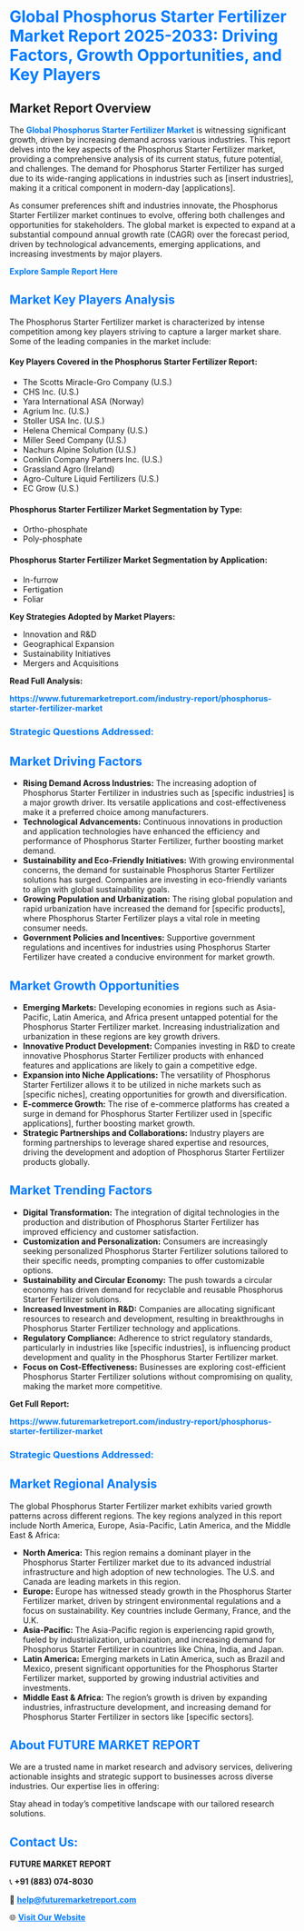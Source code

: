 <h1 style="color: #007BFF;">Global Phosphorus Starter Fertilizer Market Report 2025-2033: Driving Factors, Growth Opportunities, and Key Players</h1>

<section id="overview">
<h2>Market Report Overview</h2>
<p>The <a href="https://www.futuremarketreport.com/industry-report/phosphorus-starter-fertilizer-market" style="color: #007BFF; text-decoration: none;"><strong>Global Phosphorus Starter Fertilizer Market</strong></a> is witnessing significant growth, driven by increasing demand across various industries. This report delves into the key aspects of the Phosphorus Starter Fertilizer market, providing a comprehensive analysis of its current status, future potential, and challenges. The demand for Phosphorus Starter Fertilizer has surged due to its wide-ranging applications in industries such as [insert industries], making it a critical component in modern-day [applications].</p>
<p>As consumer preferences shift and industries innovate, the Phosphorus Starter Fertilizer market continues to evolve, offering both challenges and opportunities for stakeholders. The global market is expected to expand at a substantial compound annual growth rate (CAGR) over the forecast period, driven by technological advancements, emerging applications, and increasing investments by major players.</p>
</section>

<section id="overview">
<p><a href="https://www.futuremarketreport.com/request-sample/reportId=90749" style="color: #007BFF; text-decoration: none;"><strong>Explore Sample Report Here</strong></a></p>
</section>

<section id="key-players">
<h2 style="color: #007BFF;">Market Key Players Analysis</h2>
<p>The Phosphorus Starter Fertilizer market is characterized by intense competition among key players striving to capture a larger market share. Some of the leading companies in the market include:</p>
<h4>Key Players Covered in the Phosphorus Starter Fertilizer Report:</h4>
<ul><li>The Scotts Miracle-Gro Company (U.S.)</li><li>CHS Inc. (U.S.)</li><li>Yara International ASA (Norway)</li><li>Agrium Inc. (U.S.)</li><li>Stoller USA Inc. (U.S.)</li><li>Helena Chemical Company (U.S.)</li><li>Miller Seed Company (U.S.)</li><li>Nachurs Alpine Solution (U.S.)</li><li>Conklin Company Partners Inc. (U.S.)</li><li>Grassland Agro (Ireland)</li><li>Agro-Culture Liquid Fertilizers (U.S.)</li><li>EC Grow (U.S.)</li></ul>
<h4>Phosphorus Starter Fertilizer Market Segmentation by Type:</h4>
<ul><li>Ortho-phosphate</li><li>Poly-phosphate</li></ul>

<h4>Phosphorus Starter Fertilizer Market Segmentation by Application:</h4>
<ul><li>In-furrow</li><li>Fertigation</li><li>Foliar</li></ul>
<p><strong>Key Strategies Adopted by Market Players:</strong></p>
<ul>
<li>Innovation and R&D</li>
<li>Geographical Expansion</li>
<li>Sustainability Initiatives</li>
<li>Mergers and Acquisitions</li>
</ul>
</section>

<section>
<p><strong>Read Full Analysis: </strong></p><a href="https://www.futuremarketreport.com/industry-report/phosphorus-starter-fertilizer-market" style="color: #007BFF; text-decoration: none;"><strong>https://www.futuremarketreport.com/industry-report/phosphorus-starter-fertilizer-market</strong></a>
<h3 style="color: #007BFF;">Strategic Questions Addressed:</h3>
</section>

<section id="driving-factors">
<h2 style="color: #007BFF;">Market Driving Factors</h2>
<ul>
<li><strong>Rising Demand Across Industries:</strong> The increasing adoption of Phosphorus Starter Fertilizer in industries such as [specific industries] is a major growth driver. Its versatile applications and cost-effectiveness make it a preferred choice among manufacturers.</li>
<li><strong>Technological Advancements:</strong> Continuous innovations in production and application technologies have enhanced the efficiency and performance of Phosphorus Starter Fertilizer, further boosting market demand.</li>
<li><strong>Sustainability and Eco-Friendly Initiatives:</strong> With growing environmental concerns, the demand for sustainable Phosphorus Starter Fertilizer solutions has surged. Companies are investing in eco-friendly variants to align with global sustainability goals.</li>
<li><strong>Growing Population and Urbanization:</strong> The rising global population and rapid urbanization have increased the demand for [specific products], where Phosphorus Starter Fertilizer plays a vital role in meeting consumer needs.</li>
<li><strong>Government Policies and Incentives:</strong> Supportive government regulations and incentives for industries using Phosphorus Starter Fertilizer have created a conducive environment for market growth.</li>
</ul>
</section>

<section id="growth-opportunities">
<h2 style="color: #007BFF;">Market Growth Opportunities</h2>
<ul>
<li><strong>Emerging Markets:</strong> Developing economies in regions such as Asia-Pacific, Latin America, and Africa present untapped potential for the Phosphorus Starter Fertilizer market. Increasing industrialization and urbanization in these regions are key growth drivers.</li>
<li><strong>Innovative Product Development:</strong> Companies investing in R&D to create innovative Phosphorus Starter Fertilizer products with enhanced features and applications are likely to gain a competitive edge.</li>
<li><strong>Expansion into Niche Applications:</strong> The versatility of Phosphorus Starter Fertilizer allows it to be utilized in niche markets such as [specific niches], creating opportunities for growth and diversification.</li>
<li><strong>E-commerce Growth:</strong> The rise of e-commerce platforms has created a surge in demand for Phosphorus Starter Fertilizer used in [specific applications], further boosting market growth.</li>
<li><strong>Strategic Partnerships and Collaborations:</strong> Industry players are forming partnerships to leverage shared expertise and resources, driving the development and adoption of Phosphorus Starter Fertilizer products globally.</li>
</ul>
</section>

<section id="trending-factors">
<h2 style="color: #007BFF;">Market Trending Factors</h2>
<ul>
<li><strong>Digital Transformation:</strong> The integration of digital technologies in the production and distribution of Phosphorus Starter Fertilizer has improved efficiency and customer satisfaction.</li>
<li><strong>Customization and Personalization:</strong> Consumers are increasingly seeking personalized Phosphorus Starter Fertilizer solutions tailored to their specific needs, prompting companies to offer customizable options.</li>
<li><strong>Sustainability and Circular Economy:</strong> The push towards a circular economy has driven demand for recyclable and reusable Phosphorus Starter Fertilizer solutions.</li>
<li><strong>Increased Investment in R&D:</strong> Companies are allocating significant resources to research and development, resulting in breakthroughs in Phosphorus Starter Fertilizer technology and applications.</li>
<li><strong>Regulatory Compliance:</strong> Adherence to strict regulatory standards, particularly in industries like [specific industries], is influencing product development and quality in the Phosphorus Starter Fertilizer market.</li>
<li><strong>Focus on Cost-Effectiveness:</strong> Businesses are exploring cost-efficient Phosphorus Starter Fertilizer solutions without compromising on quality, making the market more competitive.</li>
</ul>
</section>

<section>
<p><strong>Get Full Report: </strong></p><a href="https://www.futuremarketreport.com/industry-report/phosphorus-starter-fertilizer-market" style="color: #007BFF; text-decoration: none;"><strong>https://www.futuremarketreport.com/industry-report/phosphorus-starter-fertilizer-market</strong></a>
<h3 style="color: #007BFF;">Strategic Questions Addressed:</h3>
</section>


<section id="regional-analysis">
<h2 style="color: #007BFF;">Market Regional Analysis</h2>
<p>The global Phosphorus Starter Fertilizer market exhibits varied growth patterns across different regions. The key regions analyzed in this report include North America, Europe, Asia-Pacific, Latin America, and the Middle East & Africa:</p>
<ul>
<li><strong>North America:</strong> This region remains a dominant player in the Phosphorus Starter Fertilizer market due to its advanced industrial infrastructure and high adoption of new technologies. The U.S. and Canada are leading markets in this region.</li>
<li><strong>Europe:</strong> Europe has witnessed steady growth in the Phosphorus Starter Fertilizer market, driven by stringent environmental regulations and a focus on sustainability. Key countries include Germany, France, and the U.K.</li>
<li><strong>Asia-Pacific:</strong> The Asia-Pacific region is experiencing rapid growth, fueled by industrialization, urbanization, and increasing demand for Phosphorus Starter Fertilizer in countries like China, India, and Japan.</li>
<li><strong>Latin America:</strong> Emerging markets in Latin America, such as Brazil and Mexico, present significant opportunities for the Phosphorus Starter Fertilizer market, supported by growing industrial activities and investments.</li>
<li><strong>Middle East & Africa:</strong> The region’s growth is driven by expanding industries, infrastructure development, and increasing demand for Phosphorus Starter Fertilizer in sectors like [specific sectors].</li>
</ul>
</section>

<footer>
<h2 style="color: #007BFF;">About FUTURE MARKET REPORT</h2>
<p>We are a trusted name in market research and advisory services, delivering actionable insights and strategic support to businesses across diverse industries. Our expertise lies in offering:</p>

<p>Stay ahead in today’s competitive landscape with our tailored research solutions.</p>

<h2 style="color: #007BFF;">Contact Us:</h2>
<p><strong>FUTURE MARKET REPORT</strong></p>
<p>📞 <strong>+91 (883) 074-8030</strong></p>
<p>📧 <strong><a href="mailto:help@futuremarketreport.com" style="color: #007BFF;">help@futuremarketreport.com</a></strong></p>
<p>🌐 <strong><a href="https://www.futuremarketreport.com/" style="color: #007BFF;">Visit Our Website</a></strong></p>
</footer>